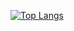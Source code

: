 [![Top Langs](https://github-readme-stats.vercel.app/api/top-langs/?username=MateusHenriquegringo&layout=donut)](https://github-readme-stats.vercel.app/api?username=MateusHenriquegringo&count_private=true)
